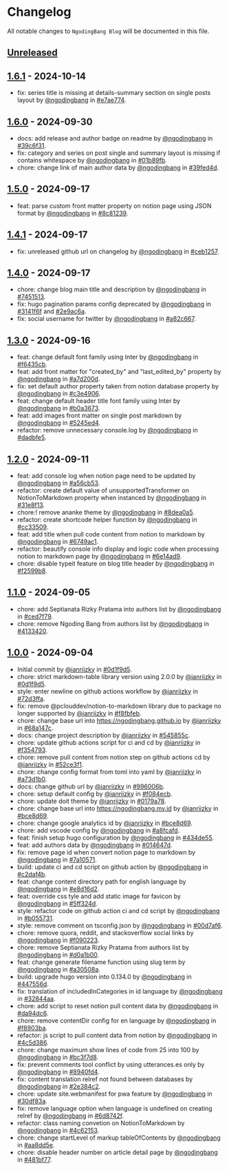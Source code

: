 # Changelog

All notable changes to `NgodingBang Blog` will be documented in this file.

## [Unreleased](https://github.com/ngodingbang/ngodingbang.github.io/compare/1.6.1...main)

## [1.6.1](https://github.com/ngodingbang/ngodingbang.github.io/releases/tag/1.6.1) - 2024-10-14

- fix: series title is missing at details-summary section on single posts layout by [@ngodingbang](https://github.com/ngodingbang) in [#e7ae774](https://github.com/ngodingbang/ngodingbang.github.io/commit/e7ae7748b225e8ff4051d56d870494fcdcaa05e3).

## [1.6.0](https://github.com/ngodingbang/ngodingbang.github.io/releases/tag/1.6.0) - 2024-09-30

- docs: add release and author badge on readme by [@ngodingbang](https://github.com/ngodingbang) in [#39c6f31](https://github.com/ngodingbang/ngodingbang.github.io/commit/39c6f31670cbe4a8a4cf0f3f97711c6dd797d3f5).
- fix: category and series on post single and summary layout is missing if contains whitespace by [@ngodingbang](https://github.com/ngodingbang) in [#01b89fb](https://github.com/ngodingbang/ngodingbang.github.io/commit/01b89fb8224fc66257e80c121f6aa3d9f6865e43).
- chore: change link of main author data by [@ngodingbang](https://github.com/ngodingbang) in [#39fed4d](https://github.com/ngodingbang/ngodingbang.github.io/commit/39fed4d135bf0fc00f1937fc68415a3c027b9eb2).

## [1.5.0](https://github.com/ngodingbang/ngodingbang.github.io/releases/tag/1.5.0) - 2024-09-17

- feat: parse custom front matter property on notion page using JSON format by [@ngodingbang](https://github.com/ngodingbang) in [#8c81239](https://github.com/ngodingbang/ngodingbang.github.io/commit/8c81239e8c3f0c05588833cbabe5961623c36f03).

## [1.4.1](https://github.com/ngodingbang/ngodingbang.github.io/releases/tag/1.4.1) - 2024-09-17

- fix: unreleased github url on changelog by [@ngodingbang](https://github.com/ngodingbang) in [#ceb1257](https://github.com/ngodingbang/ngodingbang.github.io/commit/ceb1257e9b42f618a79be15fc1911d426de901a4).

## [1.4.0](https://github.com/ngodingbang/ngodingbang.github.io/releases/tag/1.4.0) - 2024-09-17

- chore: change blog main title and description by [@ngodingbang](https://github.com/ngodingbang) in [#7451513](https://github.com/ngodingbang/ngodingbang.github.io/commit/7451513eaf2c0bc42eed7b8ce19a7abf809cc388).
- fix: hugo pagination params config deprecated by [@ngodingbang](https://github.com/ngodingbang) in [#3141f6f](https://github.com/ngodingbang/ngodingbang.github.io/commit/3141f6fde9d7d0b17a75a038e5d910903d4eb333) and [#2e9ac6a](https://github.com/ngodingbang/ngodingbang.github.io/commit/2e9ac6ae5bc08275a43367a6d7e38779ba82d720).
- fix: social username for twitter by [@ngodingbang](https://github.com/ngodingbang) in [#a82c667](https://github.com/ngodingbang/ngodingbang.github.io/commit/a82c6672396dfeb971bdce79689a92ec11e1c694).

## [1.3.0](https://github.com/ngodingbang/ngodingbang.github.io/releases/tag/1.3.0) - 2024-09-16

- feat: change default font family using Inter by [@ngodingbang](https://github.com/ngodingbang) in [#f6435cb](https://github.com/ngodingbang/ngodingbang.github.io/commit/f6435cbc75c349def5b6b1e3f6695ee366769ff5).
- feat: add front matter for "created_by" and "last_edited_by" property by [@ngodingbang](https://github.com/ngodingbang) in [#a7d200d](https://github.com/ngodingbang/ngodingbang.github.io/commit/a7d200d313de80ee8f1ea84081bd2f5a914ef12b).
- fix: set default author property taken from notion database property by [@ngodingbang](https://github.com/ngodingbang) in [#c3e4906](https://github.com/ngodingbang/ngodingbang.github.io/commit/c3e4906046d4eb6d7bd5fcda59ca65ebcd67c115).
- feat: change default header title font family using Inter by [@ngodingbang](https://github.com/ngodingbang) in [#b0a3673](https://github.com/ngodingbang/ngodingbang.github.io/commit/b0a36733f5d17fd875aa32acb7c6074d688f5d23).
- feat: add images front matter on single post markdown by [@ngodingbang](https://github.com/ngodingbang) in [#5245ed4](https://github.com/ngodingbang/ngodingbang.github.io/commit/5245ed4957430d66f9cf858682b33e022901f6d8).
- refactor: remove unnecessary console.log by [@ngodingbang](https://github.com/ngodingbang) in [#dadbfe5](https://github.com/ngodingbang/ngodingbang.github.io/commit/dadbfe52375d734d83da1359170b522697dce3fb).

## [1.2.0](https://github.com/ngodingbang/ngodingbang.github.io/releases/tag/1.2.0) - 2024-09-11

- feat: add console log when notion page need to be updated by [@ngodingbang](https://github.com/ngodingbang) in [#a56cb53](https://github.com/ngodingbang/ngodingbang.github.io/commit/a56cb538146fc245505182052d2afda1ced4b3f4).
- refactor: create default value of unsupportedTransformer on NotionToMarkdown property when instanced by [@ngodingbang](https://github.com/ngodingbang) in [#31e8f13](https://github.com/ngodingbang/ngodingbang.github.io/commit/31e8f137fd1bc12145c94e6adbaa4c329c265a40).
- chore:! remove ananke theme by [@ngodingbang](https://github.com/ngodingbang) in [#8dea0a5](https://github.com/ngodingbang/ngodingbang.github.io/commit/8dea0a54ba176037d368f1069912884b3f6c5701).
- refactor: create shortcode helper function by [@ngodingbang](https://github.com/ngodingbang) in [#cc33509](https://github.com/ngodingbang/ngodingbang.github.io/commit/cc33509e31ccabde60afd3dca8f63583fa9cea40).
- feat: add title when pull code content from notion to markdown by [@ngodingbang](https://github.com/ngodingbang) in [#6749ac1](https://github.com/ngodingbang/ngodingbang.github.io/commit/6749ac1392f6c9232cb54718eb91cebfa7e87e35).
- refactor: beautify console info display and logic code when processing notion to markdown page by [@ngodingbang](https://github.com/ngodingbang) in [#6e14ad9](https://github.com/ngodingbang/ngodingbang.github.io/commit/6e14ad9b4f58ffb53a4a713533e0264a34062d28).
- chore: disable typeit feature on blog title header by [@ngodingbang](https://github.com/ngodingbang) in [#f2599b8](https://github.com/ngodingbang/ngodingbang.github.io/commit/f2599b8a23757198460de6371659235e0760e9b6).

## [1.1.0](https://github.com/ngodingbang/ngodingbang.github.io/releases/tag/1.1.0) - 2024-09-05

- chore: add Septianata Rizky Pratama into authors list by [@ngodingbang](https://github.com/ngodingbang) in [#ced7f79](https://github.com/ngodingbang/ngodingbang.github.io/commit/ced7f7970742e688a9f325932d4814dcaea6e01c).
- chore: remove Ngoding Bang from authors list by [@ngodingbang](https://github.com/ngodingbang) in [#4133420](https://github.com/ngodingbang/ngodingbang.github.io/commit/4133420e1d1291965dc4cc36da8e2e5ba52ffa5a).

## [1.0.0](https://github.com/ngodingbang/ngodingbang.github.io/releases/tag/1.0.0) - 2024-09-04

- Initial commit by [@ianriizky](https://github.com/ianriizky) in [#0d1f9d5](https://github.com/ngodingbang/ngodingbang.github.io/commit/0d1f9d52c6f2db50c53fa49b2cd8fc0a6cd39611).
- chore: strict markdown-table library version using 2.0.0 by [@ianriizky](https://github.com/ianriizky) in [#0d1f9d5](https://github.com/ngodingbang/ngodingbang.github.io/commit/0d1f9d52c6f2db50c53fa49b2cd8fc0a6cd39611).
- style: enter newline on github actions workflow by [@ianriizky](https://github.com/ianriizky) in [#72d3ffa](https://github.com/ngodingbang/ngodingbang.github.io/commit/72d3ffa3b10551c7f6514651432e4ecb113638bf).
- fix: remove @pclouddev/notion-to-markdown library due to package no longer supported by [@ianriizky](https://github.com/ianriizky) in [#f8fbfeb](https://github.com/ngodingbang/ngodingbang.github.io/commit/f8fbfeb6214c023d34eeacfe7b27969a2a9afcf7).
- chore: change base url into https://ngodingbang.github.io by [@ianriizky](https://github.com/ianriizky) in [#68a147c](https://github.com/ngodingbang/ngodingbang.github.io/commit/68a147cf753dedf3d76a8c0aabea0995eb221d6b).
- docs: change project description by [@ianriizky](https://github.com/ianriizky) in [#545855c](https://github.com/ngodingbang/ngodingbang.github.io/commit/545855c8240acd9e11e50ec1861356dc46288dee).
- chore: update github actions script for ci and cd by [@ianriizky](https://github.com/ianriizky) in [#f354793](https://github.com/ngodingbang/ngodingbang.github.io/commit/f354793e69086fe974a3c09e78d9b70be5ebfe5c).
- chore: remove pull content from notion step on github actions cd by [@ianriizky](https://github.com/ianriizky) in [#52ce3f1](https://github.com/ngodingbang/ngodingbang.github.io/commit/52ce3f1655375e9e4541b125fa14722f6174036f).
- chore: change config format from toml into yaml by [@ianriizky](https://github.com/ianriizky) in [#a73d1b0](https://github.com/ngodingbang/ngodingbang.github.io/commit/a73d1b04bd94f1ab06cc5e74e31d8e12f6663d89).
- docs: change github url by [@ianriizky](https://github.com/ianriizky) in [#996006b](https://github.com/ngodingbang/ngodingbang.github.io/commit/996006be3105431d01b3be77130fc575a22542fe).
- chore: setup default config by [@ianriizky](https://github.com/ianriizky) in [#f084ecb](https://github.com/ngodingbang/ngodingbang.github.io/commit/f084ecb205f030d2be4c43ffd66d79dcbac78370).
- chore: update doit theme by [@ianriizky](https://github.com/ianriizky) in [#0179a78](https://github.com/ngodingbang/ngodingbang.github.io/commit/0179a78b83c85298dbdb5fad445fb351625729dd).
- chore: change base url into https://ngodingbang.my.id by [@ianriizky](https://github.com/ianriizky) in [#bce8d69](https://github.com/ngodingbang/ngodingbang.github.io/commit/bce8d690fe6396cfe62b4f3ff5b2a4dffc73b12a).
- chore: change google analytics id by [@ianriizky](https://github.com/ianriizky) in [#bce8d69](https://github.com/ngodingbang/ngodingbang.github.io/commit/bce8d690fe6396cfe62b4f3ff5b2a4dffc73b12a).
- chore: add vscode config by [@ngodingbang](https://github.com/ngodingbang) in [#a8fcafd](https://github.com/ngodingbang/ngodingbang.github.io/commit/a8fcafda237509e4e0cfd10e8ea6a33cd2b4ba64).
- feat: finish setup hugo configuration by [@ngodingbang](https://github.com/ngodingbang) in [#434de55](https://github.com/ngodingbang/ngodingbang.github.io/commit/434de5549ea3c7a4784c214b0c67d5ea33d786b7).
- feat: add authors data by [@ngodingbang](https://github.com/ngodingbang) in [#014647d](https://github.com/ngodingbang/ngodingbang.github.io/commit/014647d73f42d238fd6c17151aee77c40fe46e48).
- fix: remove page id when convert notion page to markdown by [@ngodingbang](https://github.com/ngodingbang) in [#7a10571](https://github.com/ngodingbang/ngodingbang.github.io/commit/7a10571d52db54afa2a4261a6016129fc29eb7bd).
- build: update ci and cd script on github action by [@ngodingbang](https://github.com/ngodingbang) in [#c2daf4b](https://github.com/ngodingbang/ngodingbang.github.io/commit/c2daf4bf7dfe2efb2ed1151e43d257ce6218b174).
- feat: change content directory path for english language by [@ngodingbang](https://github.com/ngodingbang) in [#e8d16d2](https://github.com/ngodingbang/ngodingbang.github.io/commit/e8d16d26a97866230fdc64d04dc5f2c3398a8306).
- feat: override css tyle and add static image for favicon by [@ngodingbang](https://github.com/ngodingbang) in [#5ff324d](https://github.com/ngodingbang/ngodingbang.github.io/commit/5ff324de26ed6a5a4f0af509e8dbcb4570eaca94).
- style: refactor code on github action ci and cd script by [@ngodingbang](https://github.com/ngodingbang) in [#b055731](https://github.com/ngodingbang/ngodingbang.github.io/commit/b055731aa108f8ee87fb0cbd594a2e4c94f8e694).
- style: remove comment on tsconfig.json by [@ngodingbang](https://github.com/ngodingbang) in [#00d7af6](https://github.com/ngodingbang/ngodingbang.github.io/commit/00d7af6fc786d24d7f104c424342b4e6139e7096).
- chore: remove quora, reddit, and stackoverflow social links by [@ngodingbang](https://github.com/ngodingbang) in [#f090223](https://github.com/ngodingbang/ngodingbang.github.io/commit/f090223a59e425ee70041ab8b12e907644f04458).
- chore: remove Septianata Rizky Pratama from authors list by [@ngodingbang](https://github.com/ngodingbang) in [#d0a1b00](https://github.com/ngodingbang/ngodingbang.github.io/commit/d0a1b00924660faec1ac02fafbcfa27e08dc4331).
- feat: change generate filename function using slug term by [@ngodingbang](https://github.com/ngodingbang) in [#a30508a](https://github.com/ngodingbang/ngodingbang.github.io/commit/a30508a9cd685e63ab55c41b4fe0b59f84efbed1).
- build: upgrade hugo version into 0.134.0 by [@ngodingbang](https://github.com/ngodingbang) in [#447556d](https://github.com/ngodingbang/ngodingbang.github.io/commit/447556d8059f20dae5dab7e32c7f924f3d2b3143).
- fix: translation of includedInCategories in id language by [@ngodingbang](https://github.com/ngodingbang) in [#32844aa](https://github.com/ngodingbang/ngodingbang.github.io/commit/32844aa36f8900fff046bf0d26b0eba4a8a92f37).
- chore: add script to reset notion pull content data by [@ngodingbang](https://github.com/ngodingbang) in [#da94dc6](https://github.com/ngodingbang/ngodingbang.github.io/commit/da94dc6d46c1be57f8931c5500f2d37c8f42ffae).
- chore: remove contentDir config for en language by [@ngodingbang](https://github.com/ngodingbang) in [#f8903ba](https://github.com/ngodingbang/ngodingbang.github.io/commit/f8903baae932afd6a32e86cddc4d64951c324252).
- refactor: js script to pull content data from notion by [@ngodingbang](https://github.com/ngodingbang) in [#4c5d386](https://github.com/ngodingbang/ngodingbang.github.io/commit/4c5d386d908f941e839077f75688949545e4723d).
- chore: change maximum show lines of code from 25 into 100 by [@ngodingbang](https://github.com/ngodingbang) in [#bc3f7d8](https://github.com/ngodingbang/ngodingbang.github.io/commit/bc3f7d88fae093c1cc5cb2ebb37abd85855496d9).
- fix: prevent comments tool conflict by using utterances.es only by [@ngodingbang](https://github.com/ngodingbang) in [#8940fd4](https://github.com/ngodingbang/ngodingbang.github.io/commit/8940fd469583e2a5a6fe56922343f98d20b1b88d).
- fix: content translation relref not found between databases by [@ngodingbang](https://github.com/ngodingbang) in [#2e384c2](https://github.com/ngodingbang/ngodingbang.github.io/commit/2e384c2932ad422791e548210397fb13b674cf88).
- chore: update site.webmanifest for pwa feature by [@ngodingbang](https://github.com/ngodingbang) in [#30df83a](https://github.com/ngodingbang/ngodingbang.github.io/commit/30df83a329f5ca809dfbea67e4b4e8e60fa42f22).
- fix: remove language option when language is undefined on creating relref by [@ngodingbang](https://github.com/ngodingbang) in [#6d8742f](https://github.com/ngodingbang/ngodingbang.github.io/commit/6d8742ff2716979a09757ebf6a5e58c6a0f2892f).
- refactor: class naming convetion on NotionToMarkdown by [@ngodingbang](https://github.com/ngodingbang) in [#4c62153](https://github.com/ngodingbang/ngodingbang.github.io/commit/4c621535c551e81aca03a8d29a4c856e096f54cb).
- chore: change startLevel of markup tableOfContents by [@ngodingbang](https://github.com/ngodingbang) in [#aa8dd5e](https://github.com/ngodingbang/ngodingbang.github.io/commit/aa8dd5e2858cf9c1fe048a3994484c356728a149).
- chore: disable header number on article detail page by [@ngodingbang](https://github.com/ngodingbang) in [#481bf77](https://github.com/ngodingbang/ngodingbang.github.io/commit/481bf7787d491378947e6e4305542b58ffff6791).

